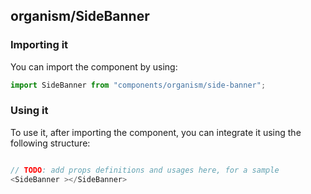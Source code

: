 ## organism/SideBanner

<!-- TODO: add a description here! -->

### Importing it

You can import the component by using:

```js
import SideBanner from "components/organism/side-banner";
```

### Using it

To use it, after importing the component, you can integrate it using the following structure:

```js

// TODO: add props definitions and usages here, for a sample
<SideBanner ></SideBanner>

```